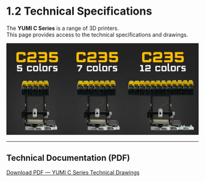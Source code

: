 # 1.2 Technical Specifications

The **YUMI C Series** is a range of 3D printers.  
This page provides access to the technical specifications and drawings.  

<img src="../../img/YumiCSeries/YumiCSeries030.png" width="600" alt="LightBurn Interface">

---

## Technical Documentation (PDF)

[Download PDF — YUMI C Series Technical Drawings](pdf/YUMI_C_SERIES_TECHNICAL_DRAW.pdf)